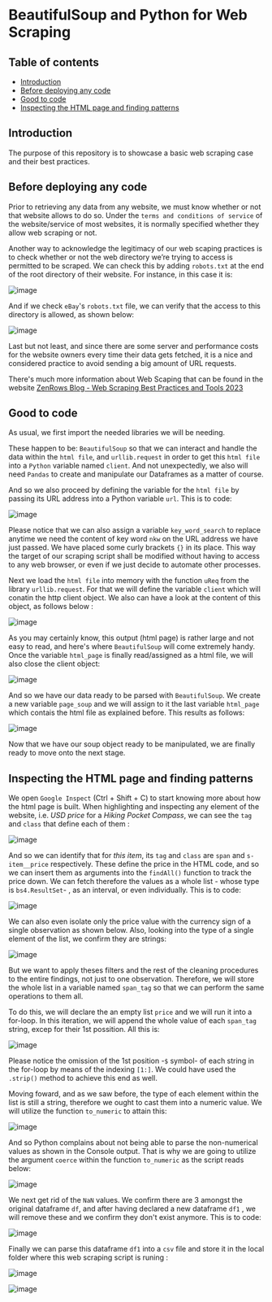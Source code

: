 # BeautifulSoup and Python for Web Scraping

## Table of contents

+ [Introduction](#introduction)
+ [Before deploying any code](#before-deploying-any-code)
+ [Good to code](#good-to-code)
+ [Inspecting the HTML page and finding patterns](#inspecting-the-html-page-and-finding-patterns)

## Introduction

The purpose of this repository is to showcase a basic web scraping case and their best practices.


## Before deploying any code

Prior to retrieving any data from any website, we must know whether or not that website allows to do so. Under the `terms and conditions of service` of the website/service of most websites, it is normally specified whether they allow web scraping or not. 

Another way to acknowledge the legitimacy of our web scaping practices is to check whether or not the web directory we’re trying to access is permitted to be scraped. We can check this by adding `robots.txt` at the end of the root directory of their website. 
For instance, in this case it is:

![image](https://github.com/GBlanch/BeautifulSoup-and-Python-for-Web-Scraping/assets/136500426/ac71c1bb-ce67-4713-bd88-a16a01916461)

And if we check `eBay`'s `robots.txt` file, we can verify that the access to this directory is allowed, as shown below:

![image](https://github.com/GBlanch/BeautifulSoup-and-Python-for-Web-Scraping/assets/136500426/3a6c0cbf-9f1d-4323-ad33-5e0031b7e3d9)


Last but not least, and since there are some server and performance costs for the website owners every time their data gets fetched, it is a nice and considered practice to avoid sending a big amount of URL requests.

There's much more information about Web Scaping that can be found in the  website [ZenRows Blog - Web Scraping Best Practices and Tools 2023](https://www.zenrows.com/blog/web-scraping-best-practices#respect-robots-txt-sitemap)


## Good to code

As usual, we first import the needed libraries we will be needing. 

These happen to be: `BeautifulSoup` so that we can interact and handle the data within the `html file`, and `urllib.request` in order to get this `html file` into a `Python` variable named `client`. And not unexpectedly, we also will need `Pandas` to create and manipulate our Dataframes as a matter of course.

And so we also proceed by defining the variable for the `html file` by passing its URL address into a Python variable `url`. This is to code:

![image](https://github.com/GBlanch/BeautifulSoup-and-Python-for-Web-Scraping/assets/136500426/951df0c8-ef6e-4315-91fd-a5e8f3ea6cd4)

Please notice that we can also assign a variable `key_word_search` to replace anytime we need the content of key word `nkw` on the URL address we have just passed. We have placed some curly brackets `{}` in its place. This way the target of our scraping script shall be modified without having to access to any web browser, or even if we just decide to automate other processes.

Next we load the `html file` into memory with the function `uReq` from the library `urllib.request`. For that we will define the variable `client` which will conatin the http client object. We also can have a look at the content of this object, as follows below :

![image](https://github.com/GBlanch/BeautifulSoup-and-Python-for-Web-Scraping/assets/136500426/35c9b713-cd09-4cba-8bfa-c1689472e055)


As you may certainly know, this output (html page) is rather large and not easy to read, and here's where `BeautifulSoup` will come extremely handy. Once the variable `html_page` is finally read/assigned as a html file, we will also close the client object:

![image](https://github.com/GBlanch/BeautifulSoup-and-Python-for-Web-Scraping/assets/136500426/f11969e2-75e5-412d-a4d7-21f31b6e83e5)



And so we have our data ready to be parsed with `BeautifulSoup`. We create a new variable `page_soup` and we will assign to it the last variable `html_page` which contais the html file as explained before. This results as follows: 

![image](https://github.com/GBlanch/BeautifulSoup-and-Python-for-Web-Scraping/assets/136500426/51cf6a9a-764c-47af-84e1-81792ba8b26e)

Now that we have our soup object ready to be manipulated, we are finally ready to move onto the next stage.

## Inspecting the HTML page and finding patterns

We open `Google Inspect` (Ctrl + Shift + C) to start knowing more about how the html page is built.
When highlighting and inspecting any element of the website, i.e. _USD price_ for a _Hiking Pocket Compass_, we can see the `tag` and `class` that define each of them :

![image](https://github.com/GBlanch/BeautifulSoup-and-Python-for-Web-Scraping/assets/136500426/2b3d8574-5efe-4b2e-a501-81c09d8a6d4d)

And so we can identify that for _this item_, its `tag` and `class` are `span` and `s-item__price` respectively. 
These define the price in the HTML code, and so we can insert them as arguments into the `findAll()` function to track the price down. We can fetch therefore the values as a whole list - whose type is `bs4.ResultSet`- , as an interval, or even individually. This is to code:

![image](https://github.com/GBlanch/BeautifulSoup-and-Python-for-Web-Scraping/assets/136500426/98911b97-407b-4828-a092-481a89e544e2)


We can also even isolate only the price value with the currency sign of a single observation as shown below. Also, looking into the type of a single element of the list, we confirm they are strings:

![image](https://github.com/GBlanch/BeautifulSoup-and-Python-for-Web-Scraping/assets/136500426/78d8c04f-d8cb-4e97-b683-78b814277f00)


But we want to apply theses filters and the rest of the cleaning procedures to the entire findings, not just to one observation. Therefore, we will store the whole list in a variable named `span_tag` so that we can perform the same operations to them all. 

To do this, we will declare the an empty list `price` and we will run it into a for-loop. In this iteration, we will append the whole value of each `span_tag` string, excep for their 1st possition. All this is:

![image](https://github.com/GBlanch/BeautifulSoup-and-Python-for-Web-Scraping/assets/136500426/9dca4fc1-5682-4b20-ae27-bb60ab67f4fb)


Please notice the omission  of the 1st position -`$` symbol- of each string in the for-loop by means of the indexing `[1:]`. We could have used the `.strip()` method to achieve this end as well. 

Moving foward, and as we saw before, the type of each element within the list is still a string, therefore we ought to cast them into a numeric value. We will utilize the function `to_numeric` to attain this:


![image](https://github.com/GBlanch/BeautifulSoup-and-Python-for-Web-Scraping/assets/136500426/afb4f755-0f3b-4d4a-bb1e-a5a2269f569b)

And so Python complains about not being able to parse the non-numerical values as shown in the Console output. That is why we are going to utilize the argument `coerce` within the function `to_numeric` as the script reads below:

![image](https://github.com/GBlanch/BeautifulSoup-and-Python-for-Web-Scraping/assets/136500426/f78f536b-8097-4a10-b1a4-80bb18116353)

We next get rid of the `NaN` values. We confirm there are 3 amongst the original dataframe `df`, and after having declared a new dataframe `df1` , we will remove these and we confirm they don't exist anymore. This is to code:

![image](https://github.com/GBlanch/BeautifulSoup-and-Python-for-Web-Scraping/assets/136500426/e6fdebe5-3805-4499-81a0-2caf8e14941f)

Finally we can parse this dataframe `df1` into a `csv` file and store it in the local folder where this web scraping script is runing :

![image](https://github.com/GBlanch/BeautifulSoup-and-Python-for-Web-Scraping/assets/136500426/a7a346aa-7e7d-407e-bae7-628fd2d7eac7)

![image](https://github.com/GBlanch/BeautifulSoup-and-Python-for-Web-Scraping/assets/136500426/f61a9c5e-1354-48b8-963e-42ddcc15f611)







